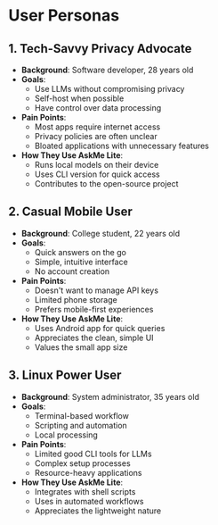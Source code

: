 # User Personas

## 1. Tech-Savvy Privacy Advocate
- **Background**: Software developer, 28 years old
- **Goals**:
  - Use LLMs without compromising privacy
  - Self-host when possible
  - Have control over data processing
- **Pain Points**:
  - Most apps require internet access
  - Privacy policies are often unclear
  - Bloated applications with unnecessary features
- **How They Use AskMe Lite**:
  - Runs local models on their device
  - Uses CLI version for quick access
  - Contributes to the open-source project

## 2. Casual Mobile User
- **Background**: College student, 22 years old
- **Goals**:
  - Quick answers on the go
  - Simple, intuitive interface
  - No account creation
- **Pain Points**:
  - Doesn't want to manage API keys
  - Limited phone storage
  - Prefers mobile-first experiences
- **How They Use AskMe Lite**:
  - Uses Android app for quick queries
  - Appreciates the clean, simple UI
  - Values the small app size

## 3. Linux Power User
- **Background**: System administrator, 35 years old
- **Goals**:
  - Terminal-based workflow
  - Scripting and automation
  - Local processing
- **Pain Points**:
  - Limited good CLI tools for LLMs
  - Complex setup processes
  - Resource-heavy applications
- **How They Use AskMe Lite**:
  - Integrates with shell scripts
  - Uses in automated workflows
  - Appreciates the lightweight nature

